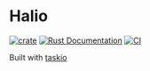 # Halio
[![crate](https://img.shields.io/crates/v/halio.svg)](https://crates.io/crates/halio)
[![Rust Documentation](https://img.shields.io/badge/api-rustdoc-blue.svg)](https://docs.rs/halio)
[![CI](https://github.com/matthunz/halio/actions/workflows/rust.yml/badge.svg)](https://github.com/matthunz/halio/actions/workflows/rust.yml)


Built with [taskio](https://github.com/matthunz/taskio)
